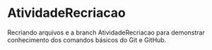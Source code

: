 # AtividadeRecriacao
Recriando arquivos e a branch AtividadeRecriacao para demonstrar conhecimento dos comandos básicos do Git e GitHub.
